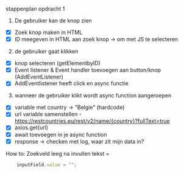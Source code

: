 stappenplan opdracht 1
1. De gebruiker kan de knop zien
 - [x] Zoek knop maken in HTML
 - [x] ID meegeven in HTML aan zoek knop -> om met JS te selecteren

2. de gebruiker gaat klikken
 - [x] knop selecteren (getElementbyID)
 - [x] Event listener & Event handler toevoegen aan button/knop (AddEventListener)
 - [x] AddEventlistener heeft click en async functie

3. wanneer de gebruiker klikt wordt async function aangeroepen
 - [x] variable met country -> "Belgie" (hardcode)
 - [x] url variable samenstellen - https://restcountries.eu/rest/v2/name/{country}?fullText=true
 - [x] axios.get(url)
 - [x] await toevoegen in je async function
 - [x] response -> checken met log, waar zit mijn data in?

How to:
Zoekveld leeg na invullen tekst =
````javascript
    inputField.value = "";
````


